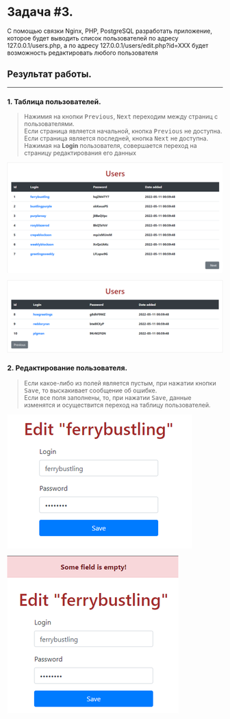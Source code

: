 # Задача #3.

С помощью связки Nginx, PHP, PostgreSQL разработать приложение, которое будет выводить список пользователей по адресу 127.0.0.1/users.php, а по адресу 127.0.0.1/users/edit.php?id=XXX будет возможность редактировать любого пользователя

## Результат работы.

---

### 1. Таблица пользователей.

> Нажимия на кнопки <kbd>Previous</kbd>, <kbd>Next</kbd> переходим между страниц с пользователями.  
> Если страница является начальной, кнопка <kbd>Previous</kbd> не доступна.  
> Eсли страница является последней, кнопка <kbd>Next</kbd> не доступна.  
> Нажимая на **Login** пользователя, совершается переход на страницу редактирования его данных

![users](images/users.png)

![users2](images/users2.png)

### 2. Редактирование пользователя.

> Если какое-либо из полей является пустым, при нажатии кнопки <kbd>Save</kbd>, то выскакивает сообщение об ошибке.  
> Если все поля заполнены, то, при нажатии <kbd>Save</kbd>, данные изменятся и осуществится переход на таблицу пользователей.

![edit](images/edit.png)

![edit_error](images/edit_error.png)